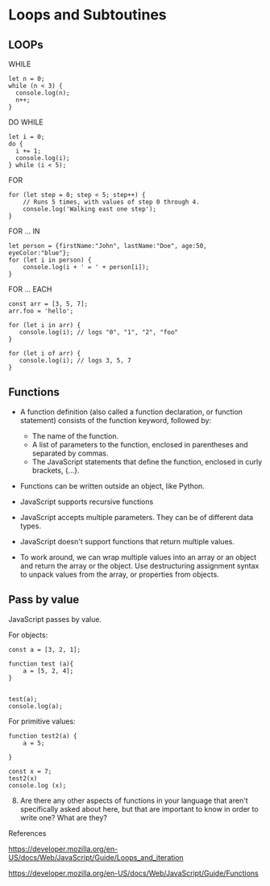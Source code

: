 # Loops and Subtoutines

## LOOPs

WHILE

```
let n = 0;
while (n < 3) {
  console.log(n);
  n++;
}

```

DO WHILE

```
let i = 0;
do {
  i += 1;
  console.log(i);
} while (i < 5);
```

FOR

```
for (let step = 0; step < 5; step++) {
    // Runs 5 times, with values of step 0 through 4.
    console.log('Walking east one step');
}

```
FOR ... IN

```
let person = {firstName:"John", lastName:"Doe", age:50, eyeColor:"blue"};
for (let i in person) {
    console.log(i + ' = ' + person[i]);
}
```

FOR ... EACH

```
const arr = [3, 5, 7];
arr.foo = 'hello';

for (let i in arr) {
   console.log(i); // logs "0", "1", "2", "foo"
}

for (let i of arr) {
   console.log(i); // logs 3, 5, 7
}
```

## Functions

- A function definition (also called a function declaration, or function statement) consists of the function keyword, followed by:
    - The name of the function.
    - A list of parameters to the function, enclosed in parentheses and separated by commas.
    - The JavaScript statements that define the function, enclosed in curly brackets, {...}.


- Functions can be written outside an object, like Python.
- JavaScript supports recursive functions
- JavaScript accepts multiple parameters. They can be of different data types.
- JavaScript doesn't support functions that return multiple values.
- To work around, we can wrap multiple values into an array or an object and return the array or the object. Use destructuring assignment syntax to unpack values from the array, or properties from objects.

## Pass by value
JavaScript passes by value.

For objects:

```
const a = [3, 2, 1];

function test (a){
    a = [5, 2, 4];
}


test(a);
console.log(a);

```

For primitive values:

```
function test2(a) {
    a = 5;

}

const x = 7;
test2(x)
console.log (x);
```

8. Are there any other aspects of functions in your language that aren't specifically asked about here, but that are important to know in order to write one? What are they?


References

https://developer.mozilla.org/en-US/docs/Web/JavaScript/Guide/Loops_and_iteration

https://developer.mozilla.org/en-US/docs/Web/JavaScript/Guide/Functions

